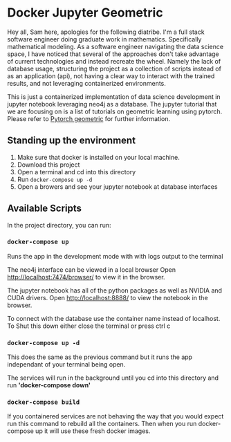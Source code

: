 # Docker Jupyter Geometric

Hey all, Sam here, apologies for the following diatribe. I'm a full stack software engineer doing graduate work in mathematics. Specifically mathematical modeling. As a software engineer navigating the data science space, I have noticed that several of the approaches don't take advantage of current technologies and instead recreate the wheel. Namely the lack of database usage, structuring the project as a collection of scripts instead of as an application (api), not having a clear way to interact with the trained results, and not leveraging containerized environments.
 
This is just a containerized implementation of data science development in jupyter notebook leveraging neo4j as a database. The jupyter tutorial that we are focusing on is a list of tutorials on geometric learning using pytorch. Please refer to [Pytorch geometric](https://github.com/rusty1s/pytorch_geometric) for further information.

## Standing up the environment

1. Make sure that docker is installed on your local machine. 
2. Download this project 
3. Open a terminal and cd into this directory
3. Run `docker-compose up -d`
4. Open a browers and see your jupyter notebook at database interfaces

## Available Scripts

In the project directory, you can run:

### `docker-compose up`

Runs the app in the development mode with with logs output to the terminal

The neo4j interface can be viewed in a local browser
Open [http://localhost:7474/browser/](http://localhost:7474/browser/) to view it in the browser.


The jupyter notebook has all of the python packages as well as NVIDIA and CUDA drivers.
Open [http://localhost:8888/](http://localhost:8888/) to view the notebook in the browser.


To connect with the database use the container name instead of localhost.
To Shut this down either close the terminal or press ctrl c

### `docker-compose up -d`

This does the same as the previous command but it runs the app independant of your terminal being open. 

The services will run in the background until you cd into this directory and run **'docker-compose down'**


### `docker-compose build`
If you containered services are not behaving the way that you would expect run this command to rebuild all the containers. Then when you run docker-compose up it will use these fresh docker images.